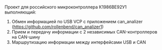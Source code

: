 Проект для российского микроконтроллера К1986ВЕ92У1 выполняющий:
1. Обмен информацией по USB VCP с приложением can_analizer (https://github.com/rollenbend/can_analizer1)
2. Прием и передачу информации с 2 независимых CAN-контроллеров на CAN-шину
3. Маршрутизацию информации между интерфейсами USB и CAN
